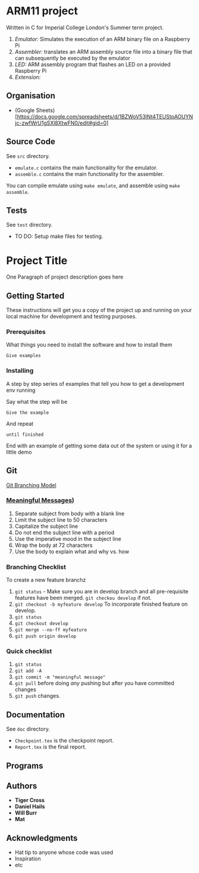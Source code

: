 # ARM11 project
Written in C for Imperial College London's Summer term project.

1. _Emulator:_ Simulates the execution of an ARM binary file on a Raspberry Pi
2. _Assembler:_ translates an ARM assembly source file into a
binary file that can subsequently be executed by the emulator
3. _LED:_ ARM assembly program that flashes an LED on a provided Raspberry Pi
4. _Extension:_

## Organisation
- (Google Sheets)[https://docs.google.com/spreadsheets/d/1BZWoV53lNt4TEUStpAOUYNjc-zwfWrU1gSXl8XtwFN0/edit#gid=0]
## Source Code

See `src` directory.

- `emulate.c` contains the main functionality for the emulator.
- `assemble.c` contains the main functionality for the assembler.

You can compile emulate using `make emulate`, and assemble using `make assemble`.

## Tests

See `test` directory.

- TO DO: Setup make files for testing.


# Project Title

One Paragraph of project description goes here

## Getting Started

These instructions will get you a copy of the project up and running on your local machine for development and testing purposes.

### Prerequisites

What things you need to install the software and how to install them

```
Give examples
```

### Installing

A step by step series of examples that tell you how to get a development env running

Say what the step will be

```
Give the example
```

And repeat

```
until finished
```

End with an example of getting some data out of the system or using it for a little demo

## Git
[Git Branching Model](http://nvie.com/posts/a-successful-git-branching-model/)
### [Meaningful Messages](https://chris.beams.io/posts/git-commit/))
1. Separate subject from body with a blank line
2. Limit the subject line to 50 characters
3. Capitalize the subject line
4. Do not end the subject line with a period
5. Use the imperative mood in the subject line
6. Wrap the body at 72 characters
7. Use the body to explain what and why vs. how

### Branching Checklist
To create a new feature branchz
1. `git status` - Make sure you are in develop branch and all pre-requisite features have been merged. `git checkou develop` if not.
2. `git checkout -b myfeature develop`
To incorporate finished feature on develop.
1. `git status`
2. `git checkout develop`
3. `git merge --no-ff myfeature`
4. `git push origin develop`

### Quick checklist
1. `git status`
2. `git add -A`
3. `git commit -m "meaningful message"`
4. `git pull` before doing *any* pushing but after you have committed changes
5. `git push` changes.

## Documentation
See `doc` directory.

- `Checkpoint.tex` is the checkpoint report.
- `Report.tex` is the final report.

## Programs

## Authors

* **Tiger Cross**
* **Daniel Hails**
* **Will Burr**
* **Mat**

## Acknowledgments

* Hat tip to anyone whose code was used
* Inspiration
* etc
